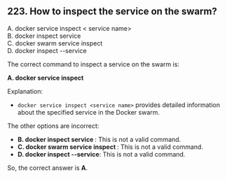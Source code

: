 ## 223. How to inspect the service on the swarm?
A. docker service inspect < service name>  
B. docker inspect service <service name>  
C. docker swarm service inspect <service name>  
D. docker inspect <service name> --service  

The correct command to inspect a service on the swarm is:

**A. docker service inspect <service name>**

Explanation:
- `docker service inspect <service name>` provides detailed information about the specified service in the Docker swarm.

The other options are incorrect:
- **B. docker inspect service <service name>**: This is not a valid command.
- **C. docker swarm service inspect <service name>**: This is not a valid command.
- **D. docker inspect <service name> --service**: This is not a valid command.

So, the correct answer is **A**.
